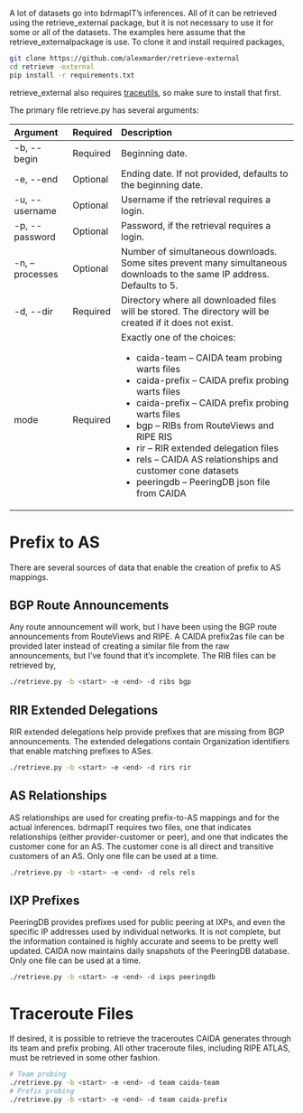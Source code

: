 A lot of datasets go into bdrmapIT’s inferences.
All of it can be retrieved using the retrieve_external package, but it is not necessary to use it for some or all of the datasets. The examples here assume that the retrieve_externalpackage is use.
To clone it and install required packages,
```bash
git clone https://github.com/alexmarder/retrieve-external
cd retrieve -external
pip install -r requirements.txt
```
retrieve_external also requires [traceutils](https://github.com/alexmarder/traceutils), so make sure to install that first.

The primary file retrieve.py has several arguments:

Argument | Required | Description
:---|:---|:---
-b, --begin | Required | Beginning date.
-e, --end | Optional | Ending date. If not provided, defaults to the beginning date.
-u, --username | Optional | Username if the retrieval requires a login.
-p, --password | Optional | Password, if the retrieval requires a login.
-n, –processes | Optional | Number of simultaneous downloads. Some sites prevent many simultaneous downloads to the same IP address. Defaults to 5.
-d, --dir | Required | Directory where all downloaded files will be stored. The directory will be created if it does not exist.
mode | Required | Exactly one of the choices: <ul><li>caida-team – CAIDA team probing warts files</li><li>caida-prefix – CAIDA prefix probing warts files</li><li>caida-prefix – CAIDA prefix probing warts files</li><li>bgp – RIBs from RouteViews and RIPE RIS</li><li>rir – RIR extended delegation files</li><li>rels – CAIDA AS relationships and customer cone datasets</li><li>peeringdb – PeeringDB json file from CAIDA</li></ul>

# Prefix to AS
There are several sources of data that enable the creation of prefix to AS mappings.

## BGP Route Announcements
Any route announcement will work, but I have been using the BGP route announcements from RouteViews and RIPE. A CAIDA prefix2as file can be provided later instead of creating a similar file from the raw announcements, but I’ve found that it’s incomplete. The RIB files can be retrieved by,
```bash
./retrieve.py -b <start> -e <end> -d ribs bgp
```

## RIR Extended Delegations
RIR extended delegations help provide prefixes that are missing from BGP announcements. The extended delegations contain Organization identifiers that enable matching prefixes to ASes.
```bash
./retrieve.py -b <start> -e <end> -d rirs rir
```

## AS Relationships
AS relationships are used for creating prefix-to-AS mappings and for the actual inferences. bdrmapIT requires two files, one that indicates relationships (either provider-customer or peer), and one that indicates the customer cone for an AS. The customer cone is all direct and transitive customers of an AS. Only one file can be used at a time.
```bash
./retrieve.py -b <start> -e <end> -d rels rels
```

## IXP Prefixes
PeeringDB provides prefixes used for public peering at IXPs, and even the specific IP addresses used by individual networks. It is not complete, but the information contained is highly accurate and seems to be pretty well updated. CAIDA now maintains daily snapshots of the PeeringDB database. Only one file can be used at a time.
```bash
./retrieve.py -b <start> -e <end> -d ixps peeringdb
```

# Traceroute Files
If desired, it is possible to retrieve the traceroutes CAIDA generates through its team and prefix probing. All other traceroute files, including RIPE ATLAS, must be retrieved in some other fashion.
```bash
# Team probing
./retrieve.py -b <start> -e <end> -d team caida-team
# Prefix probing
./retrieve.py -b <start> -e <end> -d team caida-prefix
```